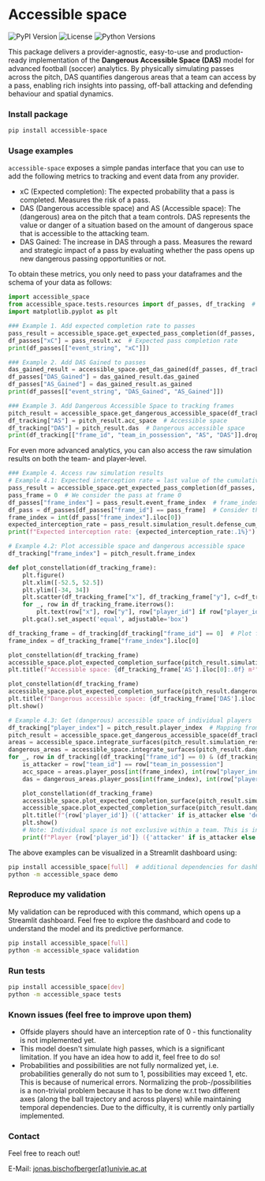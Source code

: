 # Accessible space

![PyPI Version](https://img.shields.io/pypi/v/accessible-space)
![License](https://img.shields.io/github/license/jonas-bischofberger/accessible-space)
![Python Versions](https://img.shields.io/badge/Python-%3E=3.7-blue)

This package delivers a provider-agnostic, easy-to-use and production-ready implementation of the **Dangerous Accessible Space (DAS)** model for advanced football (soccer) analytics. By physically simulating passes across the pitch, DAS quantifies dangerous areas that a team can access by a pass, enabling rich insights into passing, off-ball attacking and defending behaviour and spatial dynamics.

### Install package 

```bash
pip install accessible-space
```

### Usage examples

``accessible-space`` exposes a simple pandas interface that you can use to add the following metrics to tracking and event data from any provider.
- xC (Expected completion): The expected probability that a pass is completed. Measures the risk of a pass.
- DAS (Dangerous accessible space) and AS (Accessible space): The (dangerous) area on the pitch that a team controls. DAS represents the value or danger of a situation based on the amount of dangerous space that is accessible to the attacking team.
- DAS Gained: The increase in DAS through a pass. Measures the reward and strategic impact of a pass by evaluating whether the pass opens up new dangerous passing opportunities or not.

To obtain these metrics, you only need to pass your dataframes and the schema of your data as follows:

```python
import accessible_space
from accessible_space.tests.resources import df_passes, df_tracking  # Example data
import matplotlib.pyplot as plt

### Example 1. Add expected completion rate to passes
pass_result = accessible_space.get_expected_pass_completion(df_passes, df_tracking, event_frame_col="frame_id", event_player_col="player_id", event_team_col="team_id", event_start_x_col="x", event_start_y_col="y", event_end_x_col="x_target", event_end_y_col="y_target", tracking_frame_col="frame_id", tracking_player_col="player_id", tracking_team_col="team_id", tracking_team_in_possession_col="team_in_possession", tracking_x_col="x", tracking_y_col="y", tracking_vx_col="vx", tracking_vy_col="vy", ball_tracking_player_id="ball")
df_passes["xC"] = pass_result.xc  # Expected pass completion rate
print(df_passes[["event_string", "xC"]])

### Example 2. Add DAS Gained to passes
das_gained_result = accessible_space.get_das_gained(df_passes, df_tracking, event_frame_col="frame_id", event_success_col="pass_outcome", event_target_frame_col="target_frame_id", tracking_frame_col="frame_id", tracking_period_col="period_id", tracking_player_col="player_id", tracking_team_col="team_id", tracking_x_col="x", tracking_y_col="y", tracking_vx_col="vx", tracking_vy_col="vy", tracking_team_in_possession_col="team_in_possession", x_pitch_min=-52.5, x_pitch_max=52.5, y_pitch_min=-34, y_pitch_max=34)
df_passes["DAS_Gained"] = das_gained_result.das_gained
df_passes["AS_Gained"] = das_gained_result.as_gained
print(df_passes[["event_string", "DAS_Gained", "AS_Gained"]])

### Example 3. Add Dangerous Accessible Space to tracking frames
pitch_result = accessible_space.get_dangerous_accessible_space(df_tracking, frame_col="frame_id", period_col="period_id", player_col="player_id", team_col="team_id", x_col="x", y_col="y", vx_col="vx", vy_col="vy", team_in_possession_col="team_in_possession", x_pitch_min=-52.5, x_pitch_max=52.5, y_pitch_min=-34, y_pitch_max=34)
df_tracking["AS"] = pitch_result.acc_space  # Accessible space
df_tracking["DAS"] = pitch_result.das  # Dangerous accessible space
print(df_tracking[["frame_id", "team_in_possession", "AS", "DAS"]].drop_duplicates())
```

For even more advanced analytics, you can also access the raw simulation results on both the team- and player-level.

```python
### Example 4. Access raw simulation results
# Example 4.1: Expected interception rate = last value of the cumulative interception probability of the defending team
pass_result = accessible_space.get_expected_pass_completion(df_passes, df_tracking, additional_fields_to_return=["defense_cum_prob"])
pass_frame = 0  # We consider the pass at frame 0
df_passes["frame_index"] = pass_result.event_frame_index  # frame_index implements a mapping from original frame number to indexes of the numpy arrays in the raw simulation_result.
df_pass = df_passes[df_passes["frame_id"] == pass_frame]  # Consider the pass at frame 0
frame_index = int(df_pass["frame_index"].iloc[0])
expected_interception_rate = pass_result.simulation_result.defense_cum_prob[frame_index, 0, -1]  # Frame x Angle x Distance
print(f"Expected interception rate: {expected_interception_rate:.1%}")

# Example 4.2: Plot accessible space and dangerous accessible space
df_tracking["frame_index"] = pitch_result.frame_index

def plot_constellation(df_tracking_frame):
    plt.figure()
    plt.xlim([-52.5, 52.5])
    plt.ylim([-34, 34])
    plt.scatter(df_tracking_frame["x"], df_tracking_frame["y"], c=df_tracking_frame["team_id"].map({"Home": "red", "Away": "blue"}).fillna("black"), marker="o")
    for _, row in df_tracking_frame.iterrows():
        plt.text(row["x"], row["y"], row["player_id"] if row["player_id"] != "ball" else "")
    plt.gca().set_aspect('equal', adjustable='box')

df_tracking_frame = df_tracking[df_tracking["frame_id"] == 0]  # Plot frame 0
frame_index = df_tracking_frame["frame_index"].iloc[0]

plot_constellation(df_tracking_frame)
accessible_space.plot_expected_completion_surface(pitch_result.simulation_result, frame_index=frame_index)
plt.title(f"Accessible space: {df_tracking_frame['AS'].iloc[0]:.0f} m²")

plot_constellation(df_tracking_frame)
accessible_space.plot_expected_completion_surface(pitch_result.dangerous_result, frame_index=frame_index, color="red")
plt.title(f"Dangerous accessible space: {df_tracking_frame['DAS'].iloc[0]:.2f} m²")
plt.show()

# Example 4.3: Get (dangerous) accessible space of individual players
df_tracking["player_index"] = pitch_result.player_index  # Mapping from player to index in simulation_result
pitch_result = accessible_space.get_dangerous_accessible_space(df_tracking, additional_fields_to_return=["player_poss_density"])
areas = accessible_space.integrate_surfaces(pitch_result.simulation_result)  # Calculate surface integrals
dangerous_areas = accessible_space.integrate_surfaces(pitch_result.dangerous_result)
for _, row in df_tracking[(df_tracking["frame_id"] == 0) & (df_tracking["player_id"] != "ball")].iterrows():  # Consider frame 0
    is_attacker = row["team_id"] == row["team_in_possession"]
    acc_space = areas.player_poss[int(frame_index), int(row["player_index"])]
    das = dangerous_areas.player_poss[int(frame_index), int(row["player_index"])]

    plot_constellation(df_tracking_frame)
    accessible_space.plot_expected_completion_surface(pitch_result.simulation_result, "player_poss_density", frame_index=frame_index, player_index=int(row["player_index"]))
    accessible_space.plot_expected_completion_surface(pitch_result.dangerous_result, "player_poss_density", frame_index=frame_index, player_index=int(row["player_index"]), color="red")
    plt.title(f"{row['player_id']} ({'attacker' if is_attacker else 'defender'}) {acc_space:.0f}m² AS and {das:.2f} m² DAS.")
    plt.show()
    # Note: Individual space is not exclusive within a team. This is intentional because your team mates do not take away space from you in the competitive way that your opponents do.
    print(f"Player {row['player_id']} ({'attacker' if is_attacker else 'defender'}) controls {acc_space:.0f}m² AS and {das:.2f} m² DAS.")
```

The above examples can be visualized in a Streamlit dashboard using:

```bash
pip install accessible_space[full]  # additional dependencies for dashboards, such as Streamlit
python -m accessible_space demo
```

### Reproduce my validation

My validation can be reproduced with this command, which opens up a Streamlit dashboard. Feel free to explore the dashboard and code to understand the model and its predictive performance.

```bash
pip install accessible_space[full]
python -m accessible_space validation
```


### Run tests

```bash
pip install accessible_space[dev]
python -m accessible_space tests
```


### Known issues (feel free to improve upon them)

- Offside players should have an interception rate of 0 - this functionality is not implemented yet.
- This model doesn't simulate high passes, which is a significant limitation. If you have an idea how to add it, feel free to do so!
- Probabilities and possibilities are not fully normalized yet, i.e. probabilities generally do not sum to 1, possibilities may exceed 1, etc. This is because of numerical errors. Normalizing the prob-/possibilities is a non-trivial problem because it has to be done w.r.t two different axes (along the ball trajectory and across players) while maintaining temporal dependencies. Due to the difficulty, it is currently only partially implemented.


### Contact

Feel free to reach out!

E-Mail: <a href="mailto:jonas.bischofberger@univie.ac.at">jonas.bischofberger[at]univie.ac.at</a>
